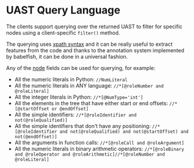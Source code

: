 # UAST Query Language

The clients support querying over the returned UAST to filter for specific
nodes using a client-specific `filter()` method.

The querying uses [xpath syntax](https://www.w3.org/TR/xpath/) and it can be
really useful to extract features from the code and thanks to the annotation
system implemented by babelfish, it can be done in a universal fashion.

Any of the [node](https://godoc.org/github.com/bblfsh/sdk/uast#Node) fields can
be used for querying, for example:

- All the numeric literals in Python: `//NumLiteral`
- All the numeric literals in ANY language: `//*[@roleNumber and @roleLiteral]`
- All the integer literals in Python: `//*[@NumType='int']`
- All the elements in the tree that have either start or end offsets: `//*[@startOffset or @endOffset]`
- All the simple identifiers: `//*[@roleIdentifier and not(@roleQualified)]`
- All the simple identifiers that don't have any positioning: `//*[@roleIdentifier and not(@roleQualified) and not(@startOffset) and not(@endOffset)]`
- All the arguments in function calls: `//*[@roleCall and @roleArgument]`
- All the numeric literals in binary arithmetic operators: `//*[@roleBinary and @roleOperator and @roleArithmetic]//*[@roleNumber and @roleLiteral]`
